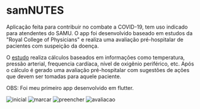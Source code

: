 # samNUTES

Aplicação feita para contribuir no combate a COVID-19, tem uso indicado para atendentes do SAMU. O app foi desenvolvido baseado em estudos da "Royal College of Physicians" e realiza uma avaliação pré-hospitalar de pacientes com suspeição da doença. 

O [estudo](https://www.rcplondon.ac.uk/projects/outputs/national-early-warning-score-news-2) realiza cálculos baseados em informações como temperatura, pressão arterial, frequencia cardíaca, nível de oxigênio periférico, etc. Após o cálculo é gerado uma avaliação pré-hospitalar com sugestões de ações que devem ser tomadas para aquele paciente.

OBS: Foi meu primeiro app desenvolvido em flutter.

![inicial](https://user-images.githubusercontent.com/34866806/94290778-0aece880-ff31-11ea-80f8-010df7818934.jpeg)
![marcar](https://user-images.githubusercontent.com/34866806/94290810-13ddba00-ff31-11ea-9693-26d67596a41d.jpeg)
![preencher](https://user-images.githubusercontent.com/34866806/94290812-15a77d80-ff31-11ea-9006-7fdc79d09454.jpeg)
![avaliacao](https://user-images.githubusercontent.com/34866806/94290815-17714100-ff31-11ea-9bd7-ce5a1e2d8983.jpeg)
